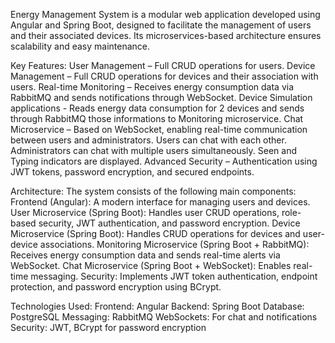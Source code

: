 Energy Management System is a modular web application developed using Angular and Spring Boot, designed to facilitate the management of users and their associated devices. Its microservices-based architecture ensures scalability and easy maintenance.

Key Features:
User Management – Full CRUD operations for users.
Device Management – Full CRUD operations for devices and their association with users.
Real-time Monitoring – Receives energy consumption data via RabbitMQ and sends notifications through WebSocket.
Device Simulation applications - Reads energy data consumption for 2 devices and sends through RabbitMQ those informations to Monitoring microservice.
Chat Microservice – Based on WebSocket, enabling real-time communication between users and administrators.
  Users can chat with each other.
  Administrators can chat with multiple users simultaneously.
  Seen and Typing indicators are displayed.
Advanced Security – Authentication using JWT tokens, password encryption, and secured endpoints.

Architecture:
The system consists of the following main components:
Frontend (Angular): A modern interface for managing users and devices.
User Microservice (Spring Boot): Handles user CRUD operations, role-based security, JWT authentication, and password encryption.
Device Microservice (Spring Boot): Handles CRUD operations for devices and user-device associations.
Monitoring Microservice (Spring Boot + RabbitMQ): Receives energy consumption data and sends real-time alerts via WebSocket.
Chat Microservice (Spring Boot + WebSocket): Enables real-time messaging.
Security: Implements JWT token authentication, endpoint protection, and password encryption using BCrypt.

Technologies Used:
Frontend: Angular
Backend: Spring Boot
Database: PostgreSQL
Messaging: RabbitMQ
WebSockets: For chat and notifications
Security: JWT, BCrypt for password encryption
